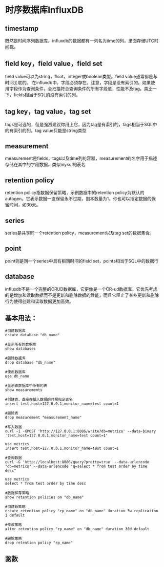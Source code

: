 # 时序数据库InfluxDB

## timestamp

既然是时间序列数据库，influxdb的数据都有一列名为time的列，里面存储UTC时间戳。

## field key，field value，field set
field value可以为string，float，integer或boolean类型。field value通常都是与时间关联的。
在influxdb中，字段必须存在。注意，字段是没有索引的。如果使用字段作为查询条件，会扫描符合查询条件的所有字段值，性能不及tag。类比一下，fields相当于SQL的没有索引的列。

## tag key，tag value，tag set
tags是可选的，但是强烈建议你用上它，因为tag是有索引的，tags相当于SQL中的有索引的列。tag value只能是string类型 

## measurement
measurement是fields，tags以及time列的容器，measurement的名字用于描述存储在其中的字段数据，类似mysql的表名

## retention policy
retention policy指数据保留策略，示例数据中的retention policy为默认的autogen。它表示数据一直保留永不过期，副本数量为1。你也可以指定数据的保留时间，如30天。

## series
series是共享同一个retention policy，measurement以及tag set的数据集合。

## point
point则是同一个series中具有相同时间的field set，points相当于SQL中的数据行

## database
influxdb不是一个完整的CRUD数据库，它更像是一个CR-ud数据库。它优先考虑的是增加和读取数据而不是更新和删除数据的性能，而且它阻止了某些更新和删除行为使得创建和读取数据更加高效。

## 基本用法：

```
#创建数据库  
create database "db_name"  
  
#显示所有的数据库  
show databases  
  
#删除数据库  
drop database "db_name"  
  
#使用数据库  
use db_name  
  
#显示该数据库中所有的表  
show measurements  
  
#创建表，直接在插入数据的时候指定表名  
insert test,host=127.0.0.1,monitor_name=test count=1  
  
#删除表  
drop measurement "measurement_name"  

#写入数据
curl -i -XPOST 'http://127.0.0.1:8086/write?db=metrics' --data-binary 'test,host=127.0.0.1,monitor_name=test count=1' 

use metrics   
insert test,host=127.0.0.1,monitor_name=test count=1 

#查询数据
curl -G 'http://localhost:8086/query?pretty=true' --data-urlencode "db=metrics" --data-urlencode "q=select * from test order by time desc"  

use metrics  
select * from test order by time desc  

#数据保存策略
show retention policies on "db_name"  

#创建新策略
create retention policy "rp_name" on "db_name" duration 3w replication 1 default

#修改策略
alter retention policy "rp_name" on "db_name" duration 30d default 

#删除策略
drop retention policy "rp_name"  
```

## 函数



